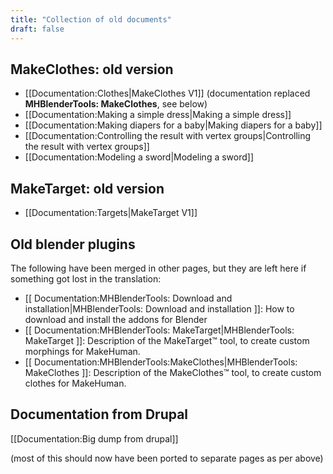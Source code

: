 ```yaml
---
title: "Collection of old documents"
draft: false
---
```


## MakeClothes: old version 

* [[Documentation:Clothes|MakeClothes V1]] (documentation replaced **MHBlenderTools: MakeClothes**, see below)
* [[Documentation:Making a simple dress|Making a simple dress]]
* [[Documentation:Making diapers for a baby|Making diapers for a baby]]
* [[Documentation:Controlling the result with vertex groups|Controlling the result with vertex groups]]
* [[Documentation:Modeling a sword|Modeling a sword]]

## MakeTarget: old version

* [[Documentation:Targets|MakeTarget V1]]

## Old blender plugins 

The following have been merged in other pages, but they are left here if something got lost in the translation:

* [[ Documentation:MHBlenderTools: Download and installation|MHBlenderTools: Download and installation ]]: How to download and install the addons for Blender
* [[ Documentation:MHBlenderTools: MakeTarget|MHBlenderTools: MakeTarget ]]: Description of the MakeTarget™ tool, to create custom morphings for MakeHuman.
* [[ Documentation:MHBlenderTools:MakeClothes|MHBlenderTools: MakeClothes ]]: Description of the MakeClothes™ tool, to create custom clothes for MakeHuman.

## Documentation from Drupal

[[Documentation:Big dump from drupal]]

(most of this should now have been ported to separate pages as per above)